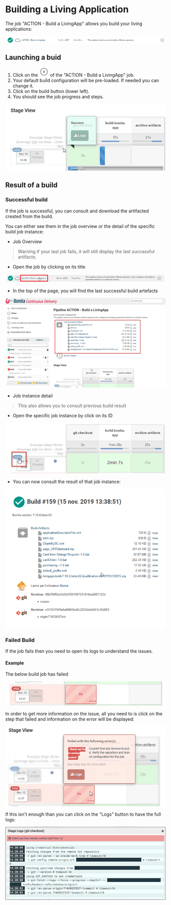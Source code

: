 # Building a Living Application
The job "ACTION - Build a LivingApp" allows you build your living applications:

![BuildJob](/images/BuildJob.png)

## Launching a buid
1. Click on the ![CDPlayButton](/images/JenkinsPlayButton.png) of the "ACTION - Build a LivingApp" job.
2. Your default build configuration will be pre-loaded. If needed you can change it.
3. Click on the build button (lower left).
4. You should see the job progress and steps.

![BuildJobInProgress](/images/BuildInProgress.png)

## Result of a build

### Successful build
If the job is successful, you can consult and download the artifacted created from the build.

You can either see them in the job overview or the detail of the specific build job instance:
* Job Overview
> Warning if your last job fails, it will still display the last successful artifacts.
  * Open the job by clicking on its title
  
  ![BuildClickToAccessOverview](/images/BuildClickToAccessOverview.png)

  * In the top of the page, you will find the last successful build artefacts

  ![OverviewArtefacts](/images/OverviewArtefacts.png)

* Job instance detail
> This also allows you to consult previous build result
  * Open the specific job instance by click on its ID

  ![AccessJobDetails](/images/AccessJobDetails.png)

  * You can now consult the result of that job instance:
  
  ![AccessJobDetails](/images/JobDetails.png)

### Failed Build
If the job fails then you need to open its logs to understand the issues.

#### Example
The below build job has failed

![Job158Failed](/images/Job158Failed.png)

In order to get more information on the issue, all you need to is click on the step that failed and information on the error will be displayed:

![Job158FailedLogs](/images/Job158FailedLogs.png)

If this isn't enough than you can click on the "Logs" button to have the full logs:

![Job158FailedLogsDetails](/images/Job158FailedLogsDetails.png)
